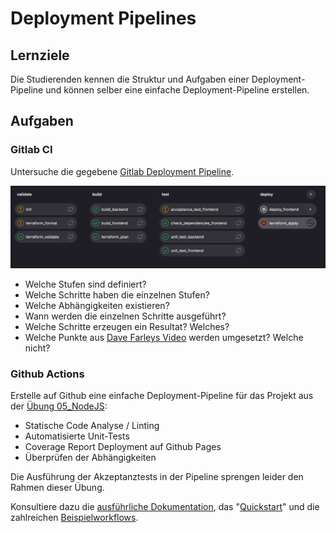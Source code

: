 # Deployment Pipelines
## Lernziele
Die Studierenden kennen die Struktur und Aufgaben einer Deployment-Pipeline und können selber eine einfache Deployment-Pipeline erstellen.

## Aufgaben

### Gitlab CI

Untersuche die gegebene [Gitlab Deployment Pipeline](gitlab-ci-example.yml).

![img.png](pipeline.png)

- Welche Stufen sind definiert?
- Welche Schritte haben die einzelnen Stufen?
- Welche Abhängigkeiten existieren?
- Wann werden die einzelnen Schritte ausgeführt?
- Welche Schritte erzeugen ein Resultat? Welches?
- Welche Punkte aus [Dave Farleys Video](https://youtu.be/x9l6yw1PFbs?feature=shared) werden umgesetzt? Welche nicht?

### Github Actions
Erstelle auf Github eine einfache Deployment-Pipeline für das Projekt aus der [Übung 05_NodeJS](../05_NodeJS):
- Statische Code Analyse / Linting
- Automatisierte Unit-Tests
- Coverage Report Deployment auf Github Pages
- Überprüfen der Abhängigkeiten

Die Ausführung der Akzeptanztests in der Pipeline sprengen leider den Rahmen dieser Übung.

Konsultiere dazu die [ausführliche Dokumentation](https://docs.github.com/en/actions), das "[Quickstart](https://docs.github.com/en/actions/quickstart)" und die zahlreichen [Beispielworkflows](https://github.com/actions/starter-workflows).